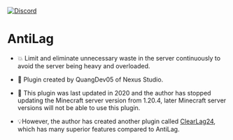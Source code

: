 [![Discord](https://img.shields.io/discord/1247029974154612828.svg?label=&logo=discord&logoColor=ffffff&color=7389D8&labelColor=6A7EC2)](https://discord.gg/HsSUVGSc3c)
# AntiLag
- 💥 Limit and eliminate unnecessary waste in the server continuously to avoid the server being heavy and overloaded.
- 💖 Plugin created by QuangDev05 of Nexus Studio.

- 🚨 This plugin was last updated in 2020 and the author has stopped updating the Minecraft server version from 1.20.4, later Minecraft server versions will not be able to use this plugin.
- 💡However, the author has created another plugin called [ClearLag24](https://github.com/PhamQuang2008/ClearLag24), which has many superior features compared to AntiLag.

